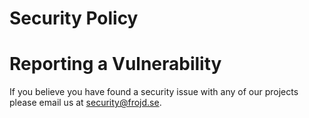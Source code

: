 # Security Policy

# Reporting a Vulnerability

If you believe you have found a security issue with any of our projects please email us at [security@frojd.se](security@frojd.se).

